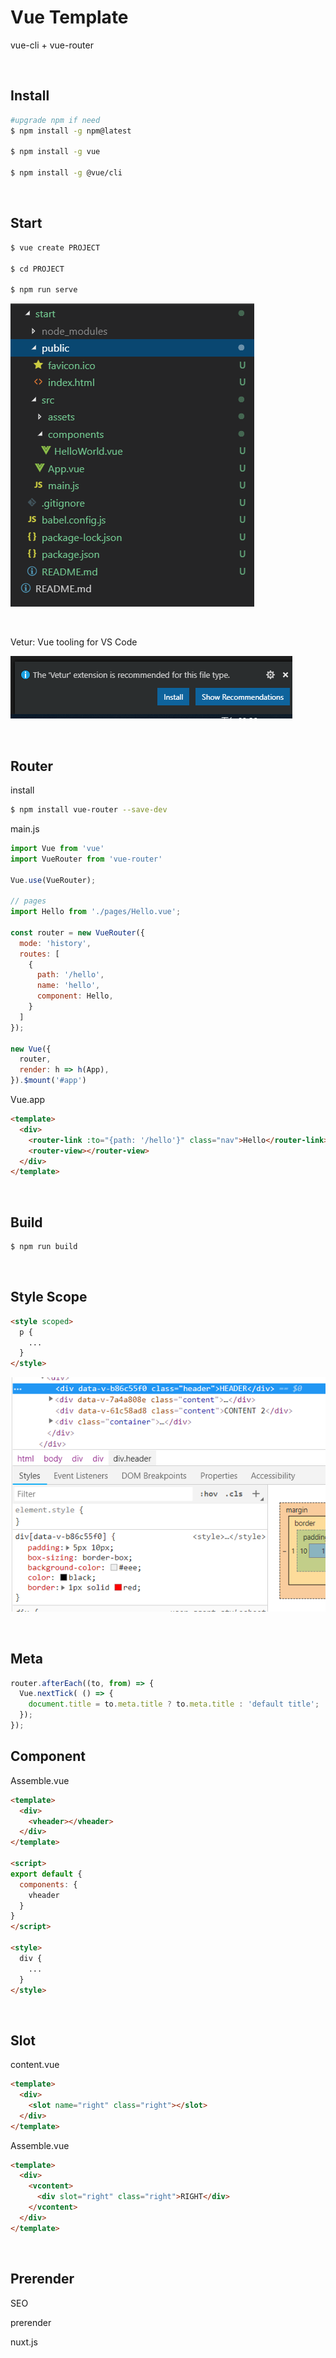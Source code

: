 # Vue Template

vue-cli + vue-router

<br />

## Install

```sh
#upgrade npm if need
$ npm install -g npm@latest

$ npm install -g vue

$ npm install -g @vue/cli
```

<br />

## Start

```sh
$ vue create PROJECT

$ cd PROJECT

$ npm run serve
```

![structure](./assets/structure.png)

<br />

Vetur: Vue tooling for VS Code

![vetur](./assets/vetur.png)

<br />

## Router

install

```sh
$ npm install vue-router --save-dev
```

main.js

```javascript
import Vue from 'vue'
import VueRouter from 'vue-router'

Vue.use(VueRouter);

// pages
import Hello from './pages/Hello.vue';

const router = new VueRouter({
  mode: 'history',
  routes: [
    {
      path: '/hello',
      name: 'hello',
      component: Hello,
    }
  ]
});

new Vue({
  router,
  render: h => h(App),
}).$mount('#app')
```

Vue.app
```html
<template>
  <div>
    <router-link :to="{path: '/hello'}" class="nav">Hello</router-link>
    <router-view></router-view>
  </div>
</template>
```

<br />

## Build

```sh
$ npm run build
```

<br />

## Style Scope
```html
<style scoped>
  p {
    ...
  }
</style>
```

![scoped](./assets/scoped.png)

<br />

## Meta

```javascript
router.afterEach((to, from) => {
  Vue.nextTick( () => {
    document.title = to.meta.title ? to.meta.title : 'default title';
  });
});
```

## Component

Assemble.vue
```html
<template>
  <div>
    <vheader></vheader>
  </div>
</template>

<script>
export default {
  components: {
    vheader
  }
}
</script>

<style>
  div {
    ...
  }
</style>
```

<br />

## Slot

content.vue
```html
<template>
  <div>
    <slot name="right" class="right"></slot>
  </div>
</template>
```

Assemble.vue
```html
<template>
  <div>
    <vcontent>
      <div slot="right" class="right">RIGHT</div>
    </vcontent>
  </div>
</template>
```

<br />

## Prerender

SEO

prerender

nuxt.js
